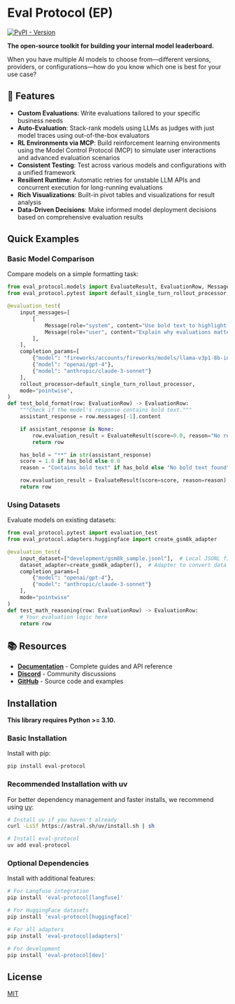 # Eval Protocol (EP)

[![PyPI - Version](https://img.shields.io/pypi/v/eval-protocol)](https://pypi.org/project/eval-protocol/)

**The open-source toolkit for building your internal model leaderboard.**

When you have multiple AI models to choose from—different versions, providers,
or configurations—how do you know which one is best for your use case?

## 🚀 Features

- **Custom Evaluations**: Write evaluations tailored to your specific business needs
- **Auto-Evaluation**: Stack-rank models using LLMs as judges with just model traces using out-of-the-box evaluators
- **RL Environments via MCP**: Build reinforcement learning environments using the Model Control Protocol (MCP) to simulate user interactions and advanced evaluation scenarios
- **Consistent Testing**: Test across various models and configurations with a unified framework
- **Resilient Runtime**: Automatic retries for unstable LLM APIs and concurrent execution for long-running evaluations
- **Rich Visualizations**: Built-in pivot tables and visualizations for result analysis
- **Data-Driven Decisions**: Make informed model deployment decisions based on comprehensive evaluation results

## Quick Examples

### Basic Model Comparison

Compare models on a simple formatting task:

```python test_bold_format.py
from eval_protocol.models import EvaluateResult, EvaluationRow, Message
from eval_protocol.pytest import default_single_turn_rollout_processor, evaluation_test

@evaluation_test(
    input_messages=[
        [
            Message(role="system", content="Use bold text to highlight important information."),
            Message(role="user", content="Explain why evaluations matter for AI agents. Make it dramatic!"),
        ],
    ],
    completion_params=[
        {"model": "fireworks/accounts/fireworks/models/llama-v3p1-8b-instruct"},
        {"model": "openai/gpt-4"},
        {"model": "anthropic/claude-3-sonnet"}
    ],
    rollout_processor=default_single_turn_rollout_processor,
    mode="pointwise",
)
def test_bold_format(row: EvaluationRow) -> EvaluationRow:
    """Check if the model's response contains bold text."""
    assistant_response = row.messages[-1].content

    if assistant_response is None:
        row.evaluation_result = EvaluateResult(score=0.0, reason="No response")
        return row

    has_bold = "**" in str(assistant_response)
    score = 1.0 if has_bold else 0.0
    reason = "Contains bold text" if has_bold else "No bold text found"

    row.evaluation_result = EvaluateResult(score=score, reason=reason)
    return row
```

### Using Datasets

Evaluate models on existing datasets:

```python
from eval_protocol.pytest import evaluation_test
from eval_protocol.adapters.huggingface import create_gsm8k_adapter

@evaluation_test(
    input_dataset=["development/gsm8k_sample.jsonl"],  # Local JSONL file
    dataset_adapter=create_gsm8k_adapter(),  # Adapter to convert data
    completion_params=[
        {"model": "openai/gpt-4"},
        {"model": "anthropic/claude-3-sonnet"}
    ],
    mode="pointwise"
)
def test_math_reasoning(row: EvaluationRow) -> EvaluationRow:
    # Your evaluation logic here
    return row
```


## 📚 Resources

- **[Documentation](https://evalprotocol.io)** - Complete guides and API reference
- **[Discord](https://discord.com/channels/1137072072808472616/1400975572405850155)** - Community discussions
- **[GitHub](https://github.com/eval-protocol/python-sdk)** - Source code and examples

## Installation

**This library requires Python >= 3.10.**

### Basic Installation

Install with pip:

```bash
pip install eval-protocol
```

### Recommended Installation with uv

For better dependency management and faster installs, we recommend using [uv](https://docs.astral.sh/uv/):

```bash
# Install uv if you haven't already
curl -LsSf https://astral.sh/uv/install.sh | sh

# Install eval-protocol
uv add eval-protocol
```

### Optional Dependencies

Install with additional features:

```bash
# For Langfuse integration
pip install 'eval-protocol[langfuse]'

# For HuggingFace datasets
pip install 'eval-protocol[huggingface]'

# For all adapters
pip install 'eval-protocol[adapters]'

# For development
pip install 'eval-protocol[dev]'
```

## License

[MIT](LICENSE)
